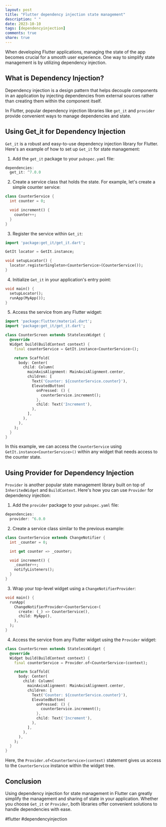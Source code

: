 ```yaml
---
layout: post
title: "Flutter dependency injection state management"
description: " "
date: 2023-10-10
tags: [dependencyinjection]
comments: true
share: true
---
```


When developing Flutter applications, managing the state of the app becomes crucial for a smooth user experience. One way to simplify state management is by utilizing dependency injection.

## What is Dependency Injection?

Dependency injection is a design pattern that helps decouple components in an application by injecting dependencies from external sources rather than creating them within the component itself.

In Flutter, popular dependency injection libraries like `get_it` and `provider` provide convenient ways to manage dependencies and state.

## Using Get_it for Dependency Injection

`Get_it` is a robust and easy-to-use dependency injection library for Flutter. Here's an example of how to set up `Get_it` for state management:

1. Add the `get_it` package to your `pubspec.yaml` file:
```dart
dependencies:
  get_it: ^7.0.0
```

2. Create a service class that holds the state. For example, let's create a simple counter service:
```dart
class CounterService {
  int counter = 0;

  void increment() {
    counter++;
  }
}
```

3. Register the service within `Get_it`:
```dart
import 'package:get_it/get_it.dart';

GetIt locator = GetIt.instance;

void setupLocator() {
  locator.registerSingleton<CounterService>(CounterService());
}
```

4. Initialize `Get_it` in your application's entry point:
```dart
void main() {
  setupLocator();
  runApp(MyApp());
}
```

5. Access the service from any Flutter widget:
```dart
import 'package:flutter/material.dart';
import 'package:get_it/get_it.dart';

class CounterScreen extends StatelessWidget {
  @override
  Widget build(BuildContext context) {
    final counterService = GetIt.instance<CounterService>();

    return Scaffold(
      body: Center(
        child: Column(
          mainAxisAlignment: MainAxisAlignment.center,
          children: [
            Text('Counter: ${counterService.counter}'),
            ElevatedButton(
              onPressed: () {
                counterService.increment();
              },
              child: Text('Increment'),
            ),
          ],
        ),
      ),
    );
  }
}
```
In this example, we can access the `CounterService` using `GetIt.instance<CounterService>()` within any widget that needs access to the counter state.

## Using Provider for Dependency Injection

`Provider` is another popular state management library built on top of `InheritedWidget` and `BuildContext`. Here's how you can use `Provider` for dependency injection:

1. Add the `provider` package to your `pubspec.yaml` file:
```dart
dependencies:
  provider: ^6.0.0
```

2. Create a service class similar to the previous example:
```dart
class CounterService extends ChangeNotifier {
  int _counter = 0;

  int get counter => _counter;

  void increment() {
    _counter++;
    notifyListeners();
  }
}
```

3. Wrap your top-level widget using a `ChangeNotifierProvider`:
```dart
void main() {
  runApp(
    ChangeNotifierProvider<CounterService>(
      create: (_) => CounterService(),
      child: MyApp(),
    ),
  );
}
```

4. Access the service from any Flutter widget using the `Provider` widget:
```dart
class CounterScreen extends StatelessWidget {
  @override
  Widget build(BuildContext context) {
    final counterService = Provider.of<CounterService>(context);

    return Scaffold(
      body: Center(
        child: Column(
          mainAxisAlignment: MainAxisAlignment.center,
          children: [
            Text('Counter: ${counterService.counter}'),
            ElevatedButton(
              onPressed: () {
                counterService.increment();
              },
              child: Text('Increment'),
            ),
          ],
        ),
      ),
    );
  }
}
```

Here, the `Provider.of<CounterService>(context)` statement gives us access to the `CounterService` instance within the widget tree.

## Conclusion

Using dependency injection for state management in Flutter can greatly simplify the management and sharing of state in your application. Whether you choose `Get_it` or `Provider`, both libraries offer convenient solutions to handle dependencies with ease.

#flutter #dependencyinjection